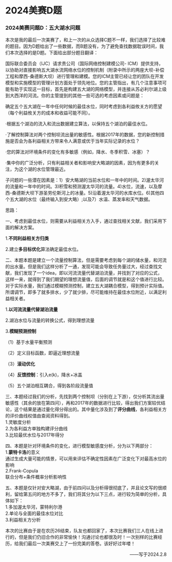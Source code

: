 # 2024美赛D题

### 2024美赛问题D：五大湖水问题

本次是我的最后一次美赛了，和上一次的从众选择C题不一样，我们选择了比较难的题目。因为D题给出了一些数据，而B题没有，为了避免查找数据耽误时间，我们本次选择的是D题。下面给出部分题目翻译：

国际联合委员会（IJC）请求贵公司（国际网络控制建模公司- ICM）提供支持，以协助对直接影响五大湖水流网络水位的控制机制（附录中所示的两座大坝-补偿工程和摩西-桑德斯大坝）进行管理和建模。您的ICM主管已经让您的团队在开发模型和实施模型的管理计划方面处于领先地位。您的主管指出，有几个注意事项可能有助于实现这一目标，首先是构建五大湖的网络模型，并连接从苏必利尔湖上级到大西洋的河流。你的主管提到的其他一些可选的考虑因素或问题是：

确定五个五大湖在一年中任何时候的最佳水位，同时考虑到各利益攸关方的愿望（每个利益攸关方的成本和收益可能不同）。

·根据五个湖泊的流入和流出数据建立算法，以保持五个湖泊的最佳水位。

·了解控制算法对两个控制坝流出量的敏感性。根据2017年的数据，您的新控制措施是否会为各利益相关方带来令人满意或优于当年实际记录的水位？

·您的算法对环境条件的变化有多敏感（例如，降水、冬季积雪、冰塞）？

·集中你的广泛分析，只有利益相关者和影响安大略湖的因素，因为有更多的关注，为这个湖的水位管理最近。

子问题的一些潜在因素是：1）安大略湖的当前水位和一年中的时间。2)渥太华河的流量和一年中的时间。3)积雪和预测渥太华河的流量。4)水位，流速，以及摩西-桑德斯大坝下游圣劳伦斯河上的冰量。5)沿着渥太华河的水库水位。6)其他四个五大湖的水位（最终输入到安大略）;以及7）水温、蒸发率和天气数据。

思路：

一、考虑到最佳水位，则需要从利益相关方入手，通过查找相关文献，我们采用下面的解决方案。

1.**不同利益相关方归类**

2.建立**多目标优化**算法确定最佳水位。

二、本题本题是建立一个流量控制算法，但是需要考虑到每个湖的储水量，和河流的出水量。但是我们这样分析了一通，发现可能会导致任务量过大，经过查找文献，我们发现了一个idea，即以河流流量代替湖泊流量，并找到了对应的公式，这样一来，就得到了我们期望的理想流量值，后面的调节就是和这个值进行比较。对于实际水量，我们通过模糊预测控制，建立五大湖耦合模型，得到预计实际值。所谓调节，即多了就多排水，少了就少排，尽可能维持在最佳水位附近，以满足利益相关者。

1.**以河流流量代替湖泊流量**

2.湖泊水位与流量的转换公式，得到理想流量

3.**模糊预测控制**

（1）基于水量平衡预测

（2）定义目标函数，即逼近理想流量

（3）**滚动优化**

（4）**反馈控制**：引入e(k)，降水+冰盖

（5）五个湖泊相互耦合，得到各阶段流量值

三、本题经过我们的分析，先找到两个控制坝（分别在上下游），仅分析其流出量敏感性（其余的放在第四问），再和2017年的数据进行比较，得出我们方案较优结论，这个结果是通过量化得分得出的。其中量化涉及到了**评分曲线**，各利益相关方的评价曲线权值由查阅资料得到。  
1.灵敏度分析  
2.为各利益方单独构建评分曲线  
3.比较最优水位与2017年得分  

四、本题是针对环境条件的变化，进行模型敏感度分析，分为以下两部分：  
1.**蒙特卡洛**的意义  
通过生成大量可能的情景，可以用来评估不确定性因素在广泛变化下对最高水位的影响  
2.Frank-Copula  
联合分布+条件概率分析影响性  

五、本题是仅针对安大略湖，由于前四问以及分析得很彻底了，并且论文写的很顺利，留给第五问的地方不多了，我们将其分为以下三点，进行较为简单的分析，具体如下：  
1.多加渥太华河，蒙特利尔港  
2.单论与全面的最佳水位对比  
3.利益相关方分析

本次的比赛由于是在农历26结束，队友也都回家了，本次比赛我们三人在线上进行的，但是我们仍旧合作的非常愉快！沟通讨论也都很及时！一次别样的比赛经历，给我们最后一次美赛交上了一份完美的答卷。该好好过年喽！  

<p align="right" >  ——写于2024.2.8</p>
